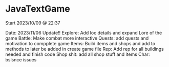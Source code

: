 # JavaTextGame

Start 2023/10/09 @ 22:37

Date: 2023/11/06
Update!!
Explore: Add loc details and expand Lore of the game
Battle: Make combat more interactive 
Quests: add quests and motivation to compplete game
Items: Build items and shops and add to methods to later be added in create game file
Rep: Add rep for all buildings needed and finish code
Shop shit: add all shop stuff and items
Char: bslsnce issues